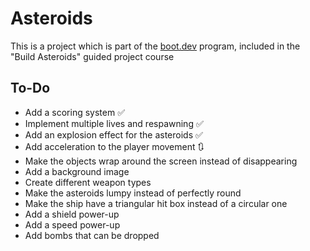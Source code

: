 # Asteroids

This is a project which is part of the [boot.dev](https://www.boot.dev/) program, included in the "Build Asteroids" guided project course

## To-Do

- Add a scoring system :white_check_mark:
- Implement multiple lives and respawning :white_check_mark:
- Add an explosion effect for the asteroids :white_check_mark:
- Add acceleration to the player movement :arrows_clockwise:
- Make the objects wrap around the screen instead of disappearing
- Add a background image
- Create different weapon types
- Make the asteroids lumpy instead of perfectly round
- Make the ship have a triangular hit box instead of a circular one
- Add a shield power-up
- Add a speed power-up
- Add bombs that can be dropped
